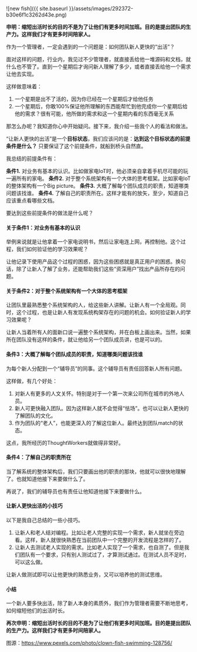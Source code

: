 ![new fish]({{ site.baseurl }}/assets/images/292372-b30e6f1c3262d43e.png)

**申明：缩短出活时长的目的不是为了让他们有更多时间加班。目的是提出团队的生产力。这样我们才有更多时间陪家人。**

作为一个管理者，一定会遇到的一个问题是：如何团队新人更快的“出活”？

面对这样的问题，行业内，我见过不少管理者，就直接丢给他一堆源码和文档，就什么也不管了。直到一个星期后才询问新人理解了多少，或者直接丢给他一个需求让他去实现。

这样做意味着：

1. 一个星期是出不了活的，因为你已经在一个星期后才给他任务
2. 一个星期后，你敢100%保证他所理解的东西能帮忙到他完成你一个星期后给他的需求？很有可能，他所做的需求和这一个星期内看的东西毫无关系

那怎么办呢？我知道你心中开始疑问。接下来，我介绍一些我个人的看法和做法。

“让新人更快的出活”是一个**目标状态**，我们应该问的是：**达到这个目标状态的前提条件是什么？** 只要保证了这个前提条件，就船到桥头自然直。

我总结的前提条件有：

**条件1.** 对业务有基本的认识。比如做家电IoT时，他必须亲自拿着手机尽可能的玩一遍所有的家电。
**条件2.**  对于整个系统架构有一个大体的思考框架。比如家电IoT的整体架构有一个Big picture。
**条件3.** 大概了解每个团队成员的职责，知道哪类问题该找谁。
**条件4.** 了解自己的职责所在。这样才能有的放矢，至少，知道自己应该重点看哪些文档。

要达到这些前提条件的做法是什么呢？

#### 关于条件1：对业务有基本的认识

举例来说就是让他拿着一个家电说明书，然后让家电连上网，再控制他。这个过程，我们如何验证他的学习效果呢？

让他记录下使用产品这个过程的困惑，因为这些困惑就是真正用户的困惑。换句话，除了让新人了解了业务，还能帮助我们这些“资深用户”找出产品所存在的问题。

####  关于条件2：对于整个系统架构有一个大体的思考框架

让团队里最熟悉整个系统架构的人，给这些新人讲解。让新人有一个全局观。同时，这个过程，也是让新人有发现系统构架存在的问题的机会。如何验证新人的学习效果呢？

让新人当着所有人的面新口说一遍整个系统架构，并在白板上画出来。当然，如果所在团队没有这样的条件，就让他给另一个团队成员讲，也是可以的。

#### 条件3：大概了解每个团队成员的职责，知道哪类问题该找谁

为每个新人分配到一个“辅导员”的同事。这个辅导员有责任回答新人所有问题。

这样做，有几个好处：

1. 对新人有更多的人文关怀。特别是对于一个第一次来公司所在城市的外地人员。
2. 新人可更快融入团队。因为这样新人就不会觉得“怯场”。也可以让新人更快的了解团队的文化。
3. 作为团队的“老人”，也能更深入的了解这位新人。最终达到团队match的状态。

这点，我所经历的ThoughtWorkers就做得非常好。

#### 条件4：了解自己的职责所在
当了解系统的整体架构后，我们只要画出他的职责的那块，他就可以很快地理解了。也就知道他接下来要做什么了。

再说了，我们的辅导员也有责任让他知道他接下来要做什么。


#### 让新人更快出活的小技巧
以下是我自己总结的一些小技巧。

1. 让新人和老人结对编程。比如让老人完整的实现一个需求，新人就坐在旁边看。这样，新人就很快熟悉在当前团队中一个完整的开发流程是怎样的了。
2. 让新人去测试老人实现的需求。比如老人实现了一个需求，也自测了。但是我们团队有一个要求，只有别人测试过了，才算测试通过。在测试人员不足时，可以这么做。

让新人做测试即可以让他更快的熟悉业务，又可以培养他的测试思维。

#### 小结
一个新人要多快出活，除了新人本身的素质外，我们作为管理者需要不断地思考，如何缩短他们的出活时长。

**再次申明：缩短出活时长的目的不是为了让他们有更多时间加班。目的是提出团队的生产力。这样我们才有更多时间陪家人。**

图源：https://www.pexels.com/photo/clown-fish-swimming-128756/
